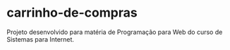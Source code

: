 # carrinho-de-compras
Projeto desenvolvido para matéria de Programação para Web do curso de Sistemas para Internet. 
